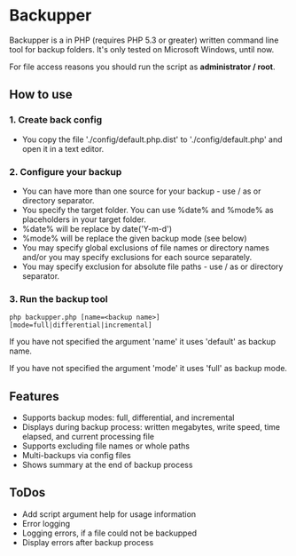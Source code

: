 Backupper
===

Backupper is a in PHP (requires PHP 5.3 or greater) written command line tool for backup folders.
It's only tested on Microsoft Windows, until now.

For file access reasons you should run the script as __administrator / root__.

[On GitHub]: https://github.com/sigma-z/Backupper

How to use
---

### 1. Create back config
 * You copy the file './config/default.php.dist' to './config/default.php' and open it in a text editor.

### 2. Configure your backup
 * You can have more than one source for your backup - use / as or directory separator.
 * You specify the target folder. You can use %date% and %mode% as placeholders in your target folder.
  * %date% will be replace by date('Y-m-d')
  * %mode% will be replace the given backup mode (see below)
 * You may specify global exclusions of file names or directory names and/or you may specify exclusions for each source separately.
 * You may specify exclusion for absolute file paths - use / as or directory separator.

### 3. Run the backup tool

    php backupper.php [name=<backup name>] [mode=full|differential|incremental]

If you have not specified the argument 'name' it uses 'default' as backup name.

If you have not specified the argument 'mode' it uses 'full' as backup mode.

Features
---
 * Supports backup modes: full, differential, and incremental
 * Displays during backup process: written megabytes, write speed, time elapsed, and current processing file
 * Supports excluding file names or whole paths
 * Multi-backups via config files
 * Shows summary at the end of backup process

ToDos
---
 * Add script argument help for usage information
 * Error logging
  * Logging errors, if a file could not be backupped
  * Display errors after backup process
